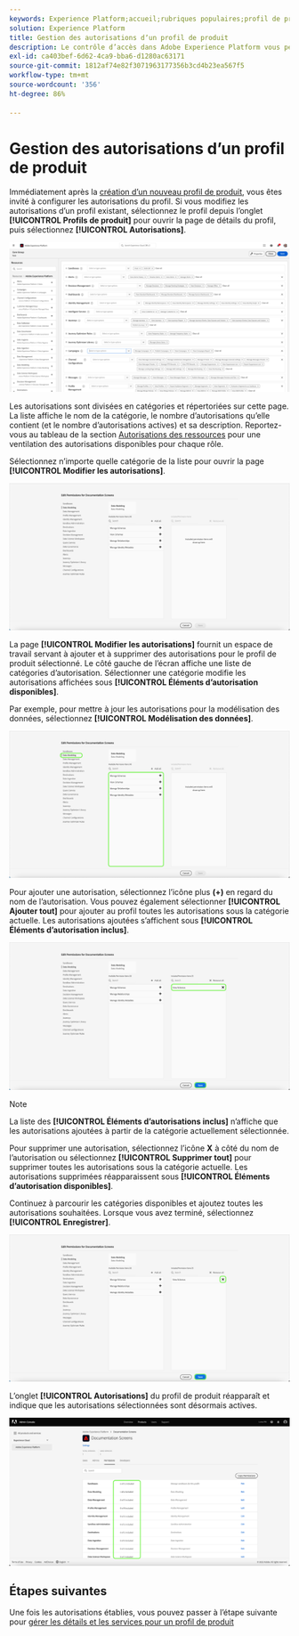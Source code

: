 ```yaml
---
keywords: Experience Platform;accueil;rubriques populaires;profil de produit;gestion des autorisations
solution: Experience Platform
title: Gestion des autorisations dʼun profil de produit
description: Le contrôle d’accès dans Adobe Experience Platform vous permet de gérer les rôles et les autorisations pour diverses fonctionnalités de Platform à l’aide d’Adobe Admin Console. Ce document sert de guide pour gérer les autorisations dʼun profil de produit pour Platform.
exl-id: ca403bef-6d62-4ca9-bba6-d1280ac63171
source-git-commit: 1812af74e82f3071963177356b3cd4b23ea567f5
workflow-type: tm+mt
source-wordcount: '356'
ht-degree: 86%

---
```


# Gestion des autorisations d’un profil de produit

Immédiatement après la [création d’un nouveau profil de produit](#create-a-new-product-profile), vous êtes invité à configurer les autorisations du profil. Si vous modifiez les autorisations d’un profil existant, sélectionnez le profil depuis l’onglet **[!UICONTROL Profils de produit]** pour ouvrir la page de détails du profil, puis sélectionnez **[!UICONTROL Autorisations]**.

![autorisations](../images/permissions.png)

Les autorisations sont divisées en catégories et répertoriées sur cette page. La liste affiche le nom de la catégorie, le nombre d’autorisations qu’elle contient (et le nombre d’autorisations actives) et sa description. Reportez-vous au tableau de la section [Autorisations des ressources](/help/access-control/home.md#permissions) pour une ventilation des autorisations disponibles pour chaque rôle.

Sélectionnez nʼimporte quelle catégorie de la liste pour ouvrir la page **[!UICONTROL Modifier les autorisations]**.

![modification des autorisations](../images/edit-permissions.png)

La page **[!UICONTROL Modifier les autorisations]** fournit un espace de travail servant à ajouter et à supprimer des autorisations pour le profil de produit sélectionné. Le côté gauche de l’écran affiche une liste de catégories d’autorisation. Sélectionner une catégorie modifie les autorisations affichées sous **[!UICONTROL Éléments dʼautorisation disponibles]**.

Par exemple, pour mettre à jour les autorisations pour la modélisation des données, sélectionnez **[!UICONTROL Modélisation des données]**.

![profile-management](../images/profile-management.png)

Pour ajouter une autorisation, sélectionnez l’icône plus **(+)** en regard du nom de l’autorisation. Vous pouvez également sélectionner **[!UICONTROL Ajouter tout]** pour ajouter au profil toutes les autorisations sous la catégorie actuelle. Les autorisations ajoutées s’affichent sous **[!UICONTROL Éléments d’autorisation inclus]**.

![add-permission](../images/add-permission.png)

>[!NOTE]
>
>La liste des **[!UICONTROL Éléments d’autorisations inclus]** n’affiche que les autorisations ajoutées à partir de la catégorie actuellement sélectionnée.

Pour supprimer une autorisation, sélectionnez lʼicône **X** à côté du nom de lʼautorisation ou sélectionnez **[!UICONTROL Supprimer tout]** pour supprimer toutes les autorisations sous la catégorie actuelle. Les autorisations supprimées réapparaissent sous **[!UICONTROL Éléments d’autorisation disponibles]**.

Continuez à parcourir les catégories disponibles et ajoutez toutes les autorisations souhaitées. Lorsque vous avez terminé, sélectionnez **[!UICONTROL Enregistrer]**.

![remove-permisson](../images/remove-permission.png)

L’onglet **[!UICONTROL Autorisations]** du profil de produit réapparaît et indique que les autorisations sélectionnées sont désormais actives.

![permissions-updated](../images/permissions-updated.png)

## Étapes suivantes

Une fois les autorisations établies, vous pouvez passer à l’étape suivante pour [gérer les détails et les services pour un profil de produit](details-and-services.md)

